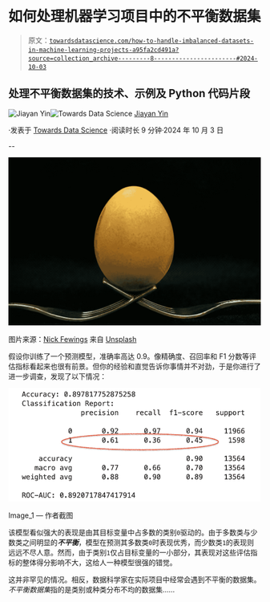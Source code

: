 # 如何处理机器学习项目中的不平衡数据集

> 原文：[`towardsdatascience.com/how-to-handle-imbalanced-datasets-in-machine-learning-projects-a95fa2cd491a?source=collection_archive---------8-----------------------#2024-10-03`](https://towardsdatascience.com/how-to-handle-imbalanced-datasets-in-machine-learning-projects-a95fa2cd491a?source=collection_archive---------8-----------------------#2024-10-03)

## 处理不平衡数据集的技术、示例及 Python 代码片段

[](https://medium.com/@jiayanyin.simba?source=post_page---byline--a95fa2cd491a--------------------------------)![Jiayan Yin](https://medium.com/@jiayanyin.simba?source=post_page---byline--a95fa2cd491a--------------------------------)[](https://towardsdatascience.com/?source=post_page---byline--a95fa2cd491a--------------------------------)![Towards Data Science](https://towardsdatascience.com/?source=post_page---byline--a95fa2cd491a--------------------------------) [Jiayan Yin](https://medium.com/@jiayanyin.simba?source=post_page---byline--a95fa2cd491a--------------------------------)

·发表于 [Towards Data Science](https://towardsdatascience.com/?source=post_page---byline--a95fa2cd491a--------------------------------) ·阅读时长 9 分钟·2024 年 10 月 3 日

--

![](img/343cab07909551acab9da44713a73bdd.png)

图片来源：[Nick Fewings](https://unsplash.com/@jannerboy62?utm_source=medium&utm_medium=referral) 来自 [Unsplash](https://unsplash.com/?utm_source=medium&utm_medium=referral)

假设你训练了一个预测模型，准确率高达 0.9。像精确度、召回率和 F1 分数等评估指标看起来也很有前景。但你的经验和直觉告诉你事情并不对劲，于是你进行了进一步调查，发现了以下情况：

![](img/86c5299ee5a6d712c32563bc2eb0c8c4.png)

Image_1 — 作者截图

该模型看似强大的表现是由其目标变量中占多数的类别`0`驱动的。由于多数类与少数类之间明显的***不平衡***，模型在预测其多数类`0`时表现优秀，而少数类`1`的表现则远远不尽人意。然而，由于类别`1`仅占目标变量的一小部分，其表现对这些评估指标的整体得分影响不大，这给人一种模型很强的错觉。

这并非罕见的情况。相反，数据科学家在实际项目中经常会遇到不平衡的数据集。*不平衡数据集*指的是类别或种类分布不均的数据集……
